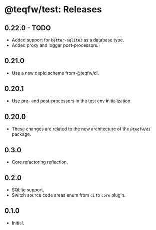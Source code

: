 # @teqfw/test: Releases

## 0.22.0 - TODO

* Added support for `better-sqlite3` as a database type.
* Added proxy and logger post-processors.

## 0.21.0

* Use a new depId scheme from @teqfw/di.

## 0.20.1

* Use pre- and post-processors in the test env initialization.

## 0.20.0

* These changes are related to the new architecture of the `@teqfw/di` package.

## 0.3.0

* Core refactoring reflection.

## 0.2.0

* SQLite support.
* Switch source code areas enum from `di` to `core` plugin.

## 0.1.0

* Initial.
